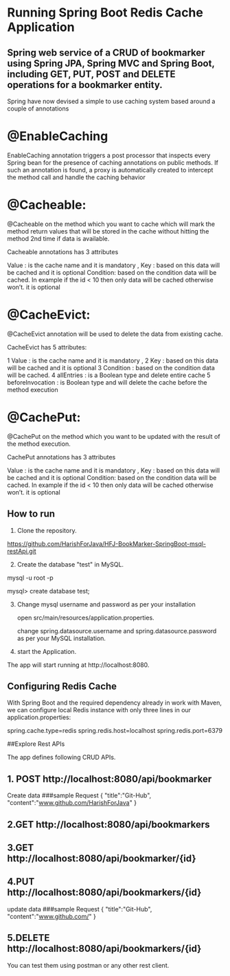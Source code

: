 # Running Spring Boot Redis Cache Application
## Spring web service of a CRUD of bookmarker using Spring JPA, Spring MVC and Spring Boot, including GET, PUT, POST and DELETE operations for a bookmarker entity.

   Spring have now devised a simple to use caching system based around a couple of annotations

# @EnableCaching 

   EnableCaching annotation triggers a post processor that inspects every Spring bean for the presence of caching annotations on public methods. If such an annotation is found, a proxy is automatically created to intercept the method call and handle the caching behavior 

# @Cacheable:

@Cacheable on the method which you want to cache
which will mark the method return values that will be stored in the cache without hitting the method 2nd time if data is available.

   Cacheable annotations has 3 attributes

   Value 	: is the cache name and it is mandatory ,
   Key		: based on this data will be cached and it is optional
   Condition:  based on the condition data will be cached. In example if the id < 10 then only data will be cached otherwise won’t. it is optional

# @CacheEvict:

@CacheEvict annotation will be used to delete the data from existing cache.

CacheEvict has 5 attributes:

   1 Value 				: is the cache name and it is mandatory ,
   2 Key				: based on this data will be cached and it is optional
   3 Condition			:  based on the condition data will be cached.
   4 allEntries 		: is a Boolean type and delete entire cache
   5 beforeInvocation	: is Boolean type and will delete the cache before the method execution


# @CachePut:

@CachePut on the method which you want to be updated with the result of the method execution.

   CachePut annotations has 3 attributes

   Value 	: is the cache name and it is mandatory ,
   Key		: based on this data will be cached and it is optional
   Condition:  based on the condition data will be cached. In example if the id < 10 then only data will be cached otherwise won’t. it is optional
   

## How to run

1. Clone the repository.

https://github.com/HarishForJava/HFJ-BookMarker-SpringBoot-msql-restApi.git

2. Create the database "test" in MySQL.

mysql -u root -p

mysql> create database test;

3. Change mysql username and password as per your installation

   open src/main/resources/application.properties.

   change spring.datasource.username and spring.datasource.password as per your MySQL installation.
   
4. start the Application.   

The app will start running at http://localhost:8080.

## Configuring Redis Cache

With Spring Boot and the required dependency already in work with Maven, we can configure local Redis instance with only three lines in our application.properties:

spring.cache.type=redis
spring.redis.host=localhost
spring.redis.port=6379

##Explore Rest APIs

The app defines following CRUD APIs.

## 1. POST http://localhost:8080/api/bookmarker
Create data
###sample Request
{
	"title":"Git-Hub",
	"content":"www.github.com/HarishForJava"
}


## 2.GET http://localhost:8080/api/bookmarkers

## 3.GET http://localhost:8080/api/bookmarker/{id}

## 4.PUT http://localhost:8080/api/bookmarkers/{id}
update data
###sample Request
{
	"title":"Git-Hub",
	"content":"www.github.com/"
}

## 5.DELETE http://localhost:8080/api/bookmarkers/{id}

You can test them using postman or any other rest client.
